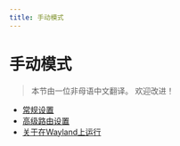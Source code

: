 ```yaml
---
title: 手动模式
---
```


# 手动模式

> 本节由一位非母语中文翻译。 欢迎改进！

- [常规设置](./general.md)
- [高级路由设置](./route.md)
- [关于在Wayland上运行](wayland.md)
